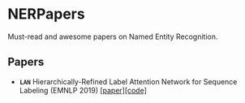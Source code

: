 # NERPapers
Must-read and awesome papers on Named Entity Recognition.

## Papers
- **`LAN`** Hierarchically-Refined Label Attention Network for Sequence Labeling (EMNLP 2019) [[paper]](https://www.aclweb.org/anthology/D19-1422/)[[code]](https://github.com/Nealcly/BiLSTM-LAN)
